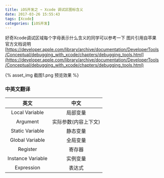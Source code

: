```yaml
---
title: iOS开发之 ~ Xcode 调试区图标含义
date: 2017-03-26 15:55:43
tags: [Xcode]
categories: [iOS开发]
---
```


好奇Xcode调试区域每个字母表示什么含义的同学可以参考一下
图片引用自苹果官方文档说明
[https://developer.apple.com/library/archive/documentation/DeveloperTools/Conceptual/debugging_with_xcode/chapters/debugging_tools.html](https://developer.apple.com/library/archive/documentation/DeveloperTools/Conceptual/debugging_with_xcode/chapters/debugging_tools.html)

{% asset_img 截图1.png 预览效果 %}

<!--more-->

### 中英文翻译

|       英文        |         中文         |
| :---------------: | :------------------: |
|  Local Variable   |       局部变量       |
|     Argument      | 实际参数(内容上下文) |
|  Static Variable  |       静态变量       |
|  Global Variable  |       全局变量       |
|     Register      |        寄存器        |
| Instance Variable |       实例变量       |
|    Expression     |        表达式        |